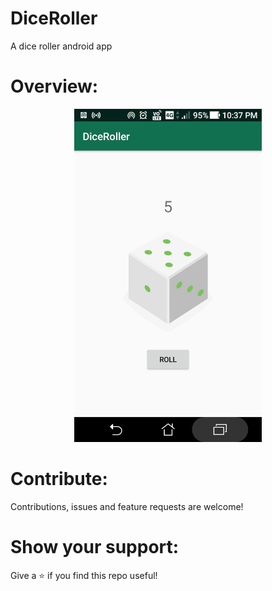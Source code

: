 # DiceRoller
A dice roller android app

# Overview:

<p align="center">
<img src="overview.jpeg" width = "300"></p>

# Contribute:
Contributions, issues and feature requests are welcome!

# Show your support:
Give a ⭐️ if you find this repo useful!

